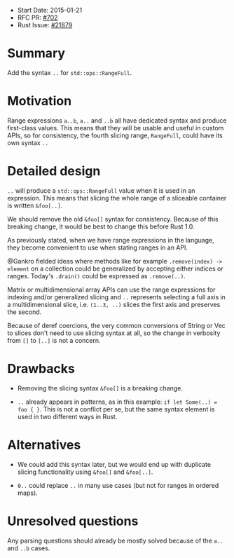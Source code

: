 - Start Date: 2015-01-21
- RFC PR: [#702](https://github.com/rust-lang/rfcs/pull/702)
- Rust Issue: [#21879](https://github.com/rust-lang/rust/issues/21879)

# Summary

Add the syntax `..` for `std::ops::RangeFull`.

# Motivation

Range expressions `a..b`, `a..` and `..b` all have dedicated syntax and
produce first-class values. This means that they will be usable and
useful in custom APIs, so for consistency, the fourth slicing range,
`RangeFull`, could have its own syntax `..`

# Detailed design

`..` will produce a `std::ops::RangeFull` value when it is used in an
expression. This means that slicing the whole range of a sliceable
container is written `&foo[..]`.

We should remove the old `&foo[]` syntax for consistency. Because of
this breaking change, it would be best to change this before Rust 1.0.

As previously stated, when we have range expressions in the language,
they become convenient to use when stating ranges in an API.

@Gankro fielded ideas where
methods like for example `.remove(index) -> element` on a collection
could be generalized by accepting either indices or ranges. Today's `.drain()`
could be expressed as `.remove(..)`.

Matrix or multidimensional array APIs can use the range expressions for
indexing and/or generalized slicing and `..` represents selecting a full axis
in a multidimensional slice, i.e. `(1..3, ..)` slices the first axis and
preserves the second.

Because of deref coercions, the very common conversions of String or Vec to
slices don't need to use slicing syntax at all, so the change in verbosity from
`[]` to `[..]` is not a concern.

# Drawbacks

* Removing the slicing syntax `&foo[]` is a breaking change.

* `..` already appears in patterns, as in this example: 
  `if let Some(..) = foo { }`. This is not a conflict per se, but the
  same syntax element is used in two different ways in Rust.

# Alternatives

* We could add this syntax later, but we would end up with duplicate
  slicing functionality using `&foo[]` and `&foo[..]`.

* `0..` could replace `..` in many use cases (but not for ranges in
  ordered maps).

# Unresolved questions

Any parsing questions should already be mostly solved because of the
`a..` and `..b` cases.
